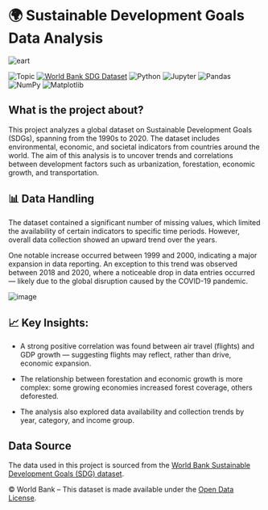 # 🌍 Sustainable Development Goals Data Analysis

![eart](https://github.com/user-attachments/assets/2c5833ce-f01d-4cb6-882b-2dcf57a8d325)







![Topic](https://img.shields.io/badge/Topic-Data%20Science-success?logo=data)
[![World Bank SDG Dataset](https://img.shields.io/badge/Data-World%20Bank%20SDG-blue?logo=worldbank&logoColor=white)](https://datacatalog.worldbank.org/search/dataset/0037918/Sustainable-Development-Goals)
![Python](https://img.shields.io/badge/Python-3.10+-yellow?logo=python&logoColor=white)
![Jupyter](https://img.shields.io/badge/Jupyter-Notebook-orange?logo=jupyter)
![Pandas](https://img.shields.io/badge/Pandas-Data%20Analysis-orange?logo=pandas)
![NumPy](https://img.shields.io/badge/NumPy-Numerical-lightgrey?logo=numpy)
![Matplotlib](https://img.shields.io/badge/Matplotlib-Visualization-blueviolet?logo=matplotlib)


## What is the project about? 
This project analyzes a global dataset on Sustainable Development Goals (SDGs), spanning from the 1990s to 2020. The dataset includes environmental, economic, and societal indicators from countries around the world. The aim of this analysis is to uncover trends and correlations between development factors such as urbanization, forestation, economic growth, and transportation.

## 📊 Data Handling 
The dataset contained a significant number of missing values, which limited the availability of certain indicators to specific time periods. However, overall data collection showed an upward trend over the years.

One notable increase occurred between 1999 and 2000, indicating a major expansion in data reporting. An exception to this trend was observed between 2018 and 2020, where a noticeable drop in data entries occurred — likely due to the global disruption caused by the COVID-19 pandemic.

![image](https://github.com/user-attachments/assets/444017b4-59d9-47b8-aee8-179b0b2ac781)


## 📈 Key Insights:
- A strong positive correlation was found between air travel (flights) and GDP growth — suggesting flights may reflect, rather than drive, economic expansion.

- The relationship between forestation and economic growth is more complex: some growing economies increased forest coverage, others deforested.

- The analysis also explored data availability and collection trends by year, category, and income group.


## Data Source

The data used in this project is sourced from the [World Bank Sustainable Development Goals (SDG) dataset](https://datacatalog.worldbank.org/search/dataset/0037918/Sustainable-Development-Goals).

© World Bank – This dataset is made available under the [Open Data License](https://data.worldbank.org/summary-terms-of-use).

